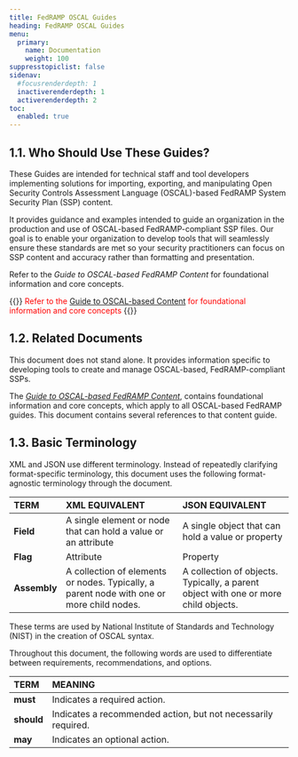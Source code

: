 ```yaml
---
title: FedRAMP OSCAL Guides
heading: FedRAMP OSCAL Guides
menu:
  primary:
    name: Documentation
    weight: 100
suppresstopiclist: false
sidenav:
  #focusrenderdepth: 1
  inactiverenderdepth: 1
  activerenderdepth: 2
toc:
  enabled: true
---
```


## 1.1. Who Should Use These Guides?
These Guides are intended for technical staff and tool developers implementing solutions for importing, exporting, and manipulating Open Security Controls Assessment Language (OSCAL)-based FedRAMP System Security Plan (SSP) content.

It provides guidance and examples intended to guide an organization in the production and use of OSCAL-based FedRAMP-compliant SSP files. Our goal is to enable your organization to develop tools that will seamlessly ensure these standards are met so your security practitioners can focus on SSP content and accuracy rather than formatting and presentation.

Refer to the *Guide to OSCAL-based FedRAMP Content* for foundational information and core concepts.

<!-- <img style="float: right;" src="/img/refer-to.png"> -->

{{<callout>}}
  <span style="color: red">Refer to the [Guide to OSCAL-based Content](/guides/general/) for foundational information and core concepts</span>
{{</callout>}}

## 1.2. Related Documents
This document does not stand alone. It provides information specific to developing tools to create and manage OSCAL-based, FedRAMP-compliant SSPs. 

The [*Guide to OSCAL-based FedRAMP Content*](/guides/general/), contains foundational information and core concepts, which apply to all OSCAL-based FedRAMP guides. This document contains several references to that content guide.

## 1.3. Basic Terminology
XML and JSON use different terminology. Instead of repeatedly clarifying format-specific terminology, this document uses the following format-agnostic terminology through the document. 

|**TERM**|**XML EQUIVALENT**|**JSON EQUIVALENT**|
| :- | :- | :- |
|**Field**|A single element or node that can hold a value or an attribute|A single object that can hold a value or property|
|**Flag**|Attribute|Property|
|**Assembly**|A collection of elements or nodes. Typically, a parent node with one or more child nodes.|A collection of objects. Typically, a parent object with one or more child objects.|

These terms are used by National Institute of Standards and Technology (NIST) in the creation of OSCAL syntax.

Throughout this document, the following words are used to differentiate between requirements, recommendations, and options.

|**TERM**|**MEANING**|
| :- | :- |
|**must**|Indicates a required action.|
|**should**|Indicates a recommended action, but not necessarily required.|
|**may**|Indicates an optional action.|
